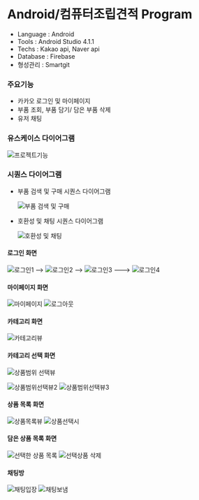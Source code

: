 # Android/컴퓨터조립견적 Program
- Language : Android
- Tools : Android Studio 4.1.1
- Techs : Kakao api, Naver api
- Database : Firebase
- 형성관리 : Smartgit
### 주요기능
- 카카오 로그인 및 마이페이지
- 부품 조회, 부품 담기/ 담은 부품 삭제
- 유저 채팅 
### 유스케이스 다이어그램
![프로젝트기능](https://user-images.githubusercontent.com/71927210/129297164-dea7fa51-d951-4b61-b20b-cd52653bc179.png)
### 시퀀스 다이어그램
- 부품 검색 및 구매 시퀀스 다이어그램

  ![부품 검색 및 구매](https://user-images.githubusercontent.com/71927210/129298915-8fe49c72-845e-4fb7-9a83-fd035d0039b9.png) 
- 호환성 및 채팅 시퀀스 다이어그램

   ![호환성 및 채팅](https://user-images.githubusercontent.com/71927210/129303047-7ef98c35-4d56-48bd-960f-898e1b23b4ab.png)
#### 로그인 화면
![로그인1](https://user-images.githubusercontent.com/71927210/129303384-bcb0c045-42aa-4e1e-aeff-4dea8e6e2eb6.png) -->
![로그인2](https://user-images.githubusercontent.com/71927210/129303404-feb9c009-e81c-4bad-baec-a0e00970594e.png) -->
![로그인3](https://user-images.githubusercontent.com/71927210/129303409-d269c430-e216-4912-8854-3c59c89ae629.png) ---> 
![로그인4](https://user-images.githubusercontent.com/71927210/129303416-dc0018af-ad8f-47c5-aa05-548ea90f8828.png)
#### 마이페이지 화면
![마이페이지](https://user-images.githubusercontent.com/71927210/129303448-453ad695-5c7d-4284-b4ad-2c8b98fef926.png) 
![로그아웃](https://user-images.githubusercontent.com/71927210/129303666-e891fb09-db84-4136-bfa2-a26e17a2bade.png)    

#### 카테고리 화면
![카테고리뷰](https://user-images.githubusercontent.com/71927210/129303905-c7fc98ea-6e95-4e97-ba0b-78bdf3cd93ec.png)
#### 카테고리 선택 화면
![상품범위 선택뷰](https://user-images.githubusercontent.com/71927210/129303921-3ea72397-5cff-47b0-9d36-7501808a4b48.png)
> 
![상품범위선택뷰2](https://user-images.githubusercontent.com/71927210/129304067-24944fed-53e4-4755-85be-c9c843814cef.png)
![상품범위선택뷰3](https://user-images.githubusercontent.com/71927210/129304094-e995c2a1-209f-44b8-854f-a84c1830c657.png)

#### 상품 목록 화면
![상품목록뷰](https://user-images.githubusercontent.com/71927210/129304348-326886a8-8a06-419d-92d4-ae261e536eda.png)
![상품선택시](https://user-images.githubusercontent.com/71927210/129304358-88d8eb8b-e0e2-4ed6-9b3c-149f93182438.png)

#### 담은 상품 목록 화면
![선택한 상품 목록](https://user-images.githubusercontent.com/71927210/129304556-3ed4d29b-5aaa-411b-ae74-ab9153ae0ee9.png)
![선택상품 삭제](https://user-images.githubusercontent.com/71927210/129304572-13e1a764-e7ff-45a8-838d-a37b40ff5a94.png)

#### 채팅방 
![채팅입장](https://user-images.githubusercontent.com/71927210/129304803-3b97f81c-8cea-4ece-b069-b40280149387.png)
![채팅보냄](https://user-images.githubusercontent.com/71927210/129304806-f1a8ffc0-3636-48ac-98b7-bb8b056072a5.png)
